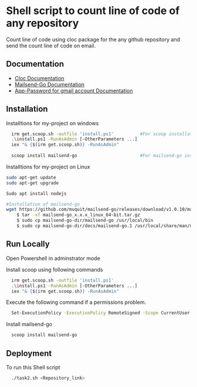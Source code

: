 # Shell script to count line of code of any repository

Count line of code using cloc package for the any github repository
and send the count line of code on email.

## Documentation

- [Cloc Documentation](https://github.com/AlDanial/cloc)    
- [Mailsend-Go Documentation](https://github.com/muquit/mailsend-go)
- [App-Password for gmail account Documentation](https://stackoverflow.com/questions/60701936/error-invalid-login-application-specific-password-required)


## Installation

Installtions for my-project on windows

```bash
  irm get.scoop.sh -outfile 'install.ps1'          #For scoop installation
  .\install.ps1 -RunAsAdmin [-OtherParameters ...]
  iex "& {$(irm get.scoop.sh)} -RunAsAdmin"
  
  scoop install mailsend-go                        #For mailsend-go installation using scoop

```
Installtions for my-project on Linux

```bash
sudo apt-get update
sudo apt-get upgrade

Sudo apt install nodejs

#Installation of mailsend-go
wget https://github.com/muquit/mailsend-go/releases/download/v1.0.10/mailsend-go_1.0.10_linux-ARM.tar.gz #For linux arm 64 bit
    $ tar -xf mailsend-go_x.x.x_linux_64-bit.tar.gz
    $ sudo cp mailsend-go-dir/mailsend-go /usr/local/bin
    $ sudo cp mailsend-go-dir/docs/mailsend-go.1 /usr/local/share/man/man1


```
    
## Run Locally

Open Powershell in adminstrator mode

Install scoop using following commands

```bash
  irm get.scoop.sh -outfile 'install.ps1'
  .\install.ps1 -RunAsAdmin [-OtherParameters ...]
  iex "& {$(irm get.scoop.sh)} -RunAsAdmin"
```

Execute the following command if a permissions problem.
```bash
  Set-ExecutionPolicy -ExecutionPolicy RemoteSigned -Scope CurrentUser
```

Install mailsend-go

```bash
  scoop install mailsend-go
```


## Deployment

To run this Shell script

```bash
  ./task2.sh <Repository_link>
```
